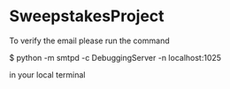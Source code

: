 # SweepstakesProject

To verify the email please run the command 

$ python -m smtpd -c DebuggingServer -n localhost:1025

in your local terminal